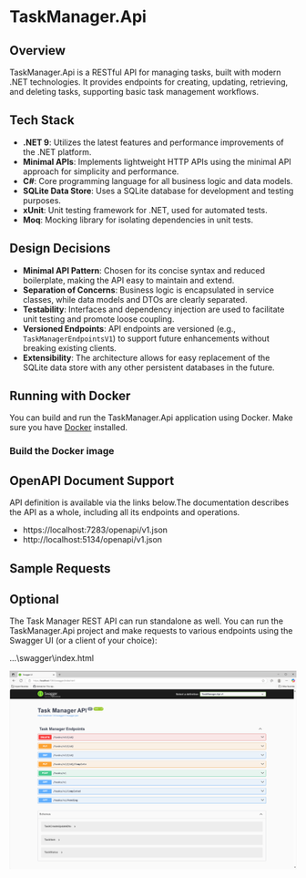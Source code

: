 # TaskManager.Api

## Overview

TaskManager.Api is a RESTful API for managing tasks, built with modern .NET technologies. It provides endpoints for creating, updating, retrieving, and deleting tasks, supporting basic task management workflows.

## Tech Stack

- **.NET 9**: Utilizes the latest features and performance improvements of the .NET platform.
- **Minimal APIs**: Implements lightweight HTTP APIs using the minimal API approach for simplicity and performance.
- **C#**: Core programming language for all business logic and data models.
- **SQLite Data Store**: Uses a SQLite database for development and testing purposes.
- **xUnit**: Unit testing framework for .NET, used for automated tests.
- **Moq**: Mocking library for isolating dependencies in unit tests.

## Design Decisions

- **Minimal API Pattern**: Chosen for its concise syntax and reduced boilerplate, making the API easy to maintain and extend.
- **Separation of Concerns**: Business logic is encapsulated in service classes, while data models and DTOs are clearly separated.
- **Testability**: Interfaces and dependency injection are used to facilitate unit testing and promote loose coupling.
- **Versioned Endpoints**: API endpoints are versioned (e.g., `TaskManagerEndpointsV1`) to support future enhancements without breaking existing clients.
- **Extensibility**: The architecture allows for easy replacement of the SQLite data store with any other persistent databases in the future.

## Running with Docker

You can build and run the TaskManager.Api application using Docker. Make sure you have [Docker](https://www.docker.com/get-started) installed.

### Build the Docker image

## OpenAPI Document Support
API definition is available via the links below.The documentation describes the API as a whole, including all its endpoints and operations.

- https://localhost:7283/openapi/v1.json 
- http://localhost:5134/openapi/v1.json 

## Sample Requests


## Optional

The Task Manager REST API can run standalone as well. You can run the TaskManager.Api project and make requests to various endpoints using the Swagger UI (or a client of your choice):

...\swagger\index.html

![alt text](https://github.com/stevemines/TaskManager.Api/blob/master/Screenshot%202025-07-21%20115759.png?raw=true)
